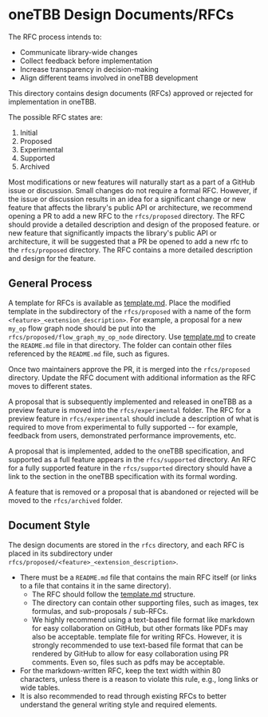 # oneTBB Design Documents/RFCs

The RFC process intends to:

- Communicate library-wide changes
- Collect feedback before implementation
- Increase transparency in decision-making 
- Align different teams involved in oneTBB development

This directory contains design documents (RFCs) approved 
or rejected for implementation in oneTBB.

The possible RFC states are:

1. Initial 
2. Proposed
3. Experimental
4. Supported
5. Archived

Most modifications or new features will naturally start as a part of a 
GitHub issue or discussion. Small changes do not require a formal RFC. 
However, if the issue or discussion results in an idea for a significant 
change or new feature that affects the library's public API or architecture, 
we recommend opening a PR  to add a new RFC  to the `rfcs/proposed` directory. 
The RFC should provide a detailed description and design of the proposed feature.
or new feature that significantly impacts the library's public API or 
architecture, it will be suggested that a PR be opened to add a new rfc 
to the `rfcs/proposed` directory. The RFC contains a more detailed description
and design for the feature.

## General Process

A template for RFCs is available as [template.md](template.md). Place the modified
template in the subdirectory of the `rfcs/proposed` with a name
of the form `<feature>_<extension_description>`. For example,
a proposal for a new ``my_op`` flow graph node should be put into the
`rfcs/proposed/flow_graph_my_op_node` directory. Use [template.md](template.md) 
to create the `README.md` file in that directory. The folder can 
contain other files referenced by the `README.md` file, such as figures.

Once two maintainers approve the PR, it is merged into the `rfcs/proposed`
directory. Update the RFC document with additional information as the RFC moves 
to different states. 

A proposal that is subsequently implemented and released in oneTBB 
as a preview feature is moved into the `rfcs/experimental` folder. The
RFC for a preview feature in `rfcs/experimental` should include a description
of what is required to move from experimental to fully supported -- for 
example, feedback from users, demonstrated performance improvements, etc.

A proposal that is implemented, added to the oneTBB specification, and 
supported as a full feature appears in the `rfcs/supported` directory. An RFC 
for a fully supported feature in the `rfcs/supported` directory should 
have a link to the section in the oneTBB specification with its 
formal wording.

A feature that is removed or a proposal that is abandoned or rejected will 
be moved to the `rfcs/archived` folder.

## Document Style

The design documents are stored in the `rfcs` directory, and each RFC is placed 
in its subdirectory under `rfcs/proposed/<feature>_<extension_description>`. 

- There must be a `README.md` file that contains the main RFC itself (or 
links to a file that contains it in the same directory).
  - The RFC should follow the [template.md](template.md) structure. 
  - The directory can contain other supporting files, such as images, tex 
  formulas, and sub-proposals / sub-RFCs.
  - We highly recommend using a text-based file format like markdown for easy 
  collaboration on GitHub, but other formats like PDFs may also be acceptable.
    template file for writing RFCs. However, it is strongly recommended to use
    text-based file format that can be rendered by GitHub to allow for easy
    collaboration using PR comments. Even so, files such as pdfs may be
    acceptable.
- For the markdown-written RFC, keep the text width within
  80 characters, unless there is a reason to violate this rule, e.g., 
  long links or wide tables.
- It is also recommended to read through existing RFCs to better understand the 
general writing style and required elements.
